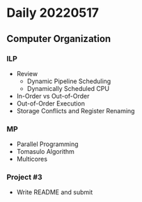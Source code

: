 Daily 20220517
===

## Computer Organization
### ILP
- Review
  - Dynamic Pipeline Scheduling
  - Dynamically Scheduled CPU
- In-Order vs Out-of-Order
- Out-of-Order Execution
- Storage Conflicts and Register Renaming

### MP
- Parallel Programming
- Tomasulo Algorithm
- Multicores

### Project #3
- Write README and submit